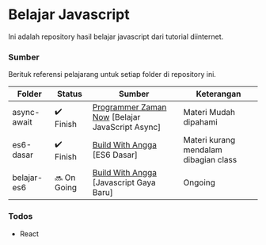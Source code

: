 # Belajar Javascript
Ini adalah repository hasil belajar javascript dari tutorial diinternet.

### Sumber
Berituk referensi pelajarang untuk setiap folder di repository ini.

| Folder | Status | Sumber | Keterangan |
| ------ | ------ | ------ | ------ |
| async-await | :heavy_check_mark: Finish | [Programmer Zaman Now](https://www.youtube.com/watch?v=LLT6EAtX-x8&list=PL-CtdCApEFH-I4CD6km3BcXqrhWAkY4et) [Belajar JavaScript Async] | Materi Mudah dipahami |
| es6-dasar | :heavy_check_mark: Finish | [Build With Angga](https://www.buildwithangga.com/kelas/es6-dasar) [ES6 Dasar] | Materi kurang mendalam dibagian class |
| belajar-es6 | :soon: On Going | [Build With Angga](https://www.buildwithangga.com/kelas/es6-dasar) [Javascript Gaya Baru] | Ongoing |

### Todos
 - React